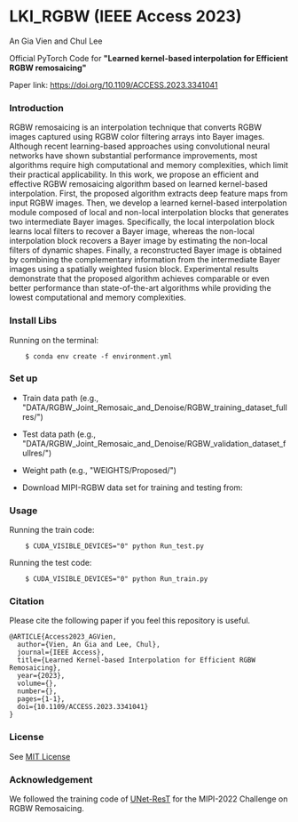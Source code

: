 # LKI_RGBW (IEEE Access 2023)
An Gia Vien and Chul Lee

Official PyTorch Code for **"Learned kernel-based interpolation for Efficient RGBW remosaicing"**

Paper link: https://doi.org/10.1109/ACCESS.2023.3341041

### Introduction
RGBW remosaicing is an interpolation technique that converts RGBW images captured using RGBW color filtering arrays into Bayer images. Although recent learning-based approaches using convolutional neural networks have shown substantial performance improvements, most algorithms require high computational and memory complexities, which limit their practical applicability. In this work, we propose an efficient and effective RGBW remosaicing algorithm based on learned kernel-based interpolation. First, the proposed algorithm extracts deep feature maps from input RGBW images. Then, we develop a learned kernel-based interpolation module composed of local and non-local interpolation blocks that generates two intermediate Bayer images. Specifically, the local interpolation block learns local filters to recover a Bayer image, whereas the non-local interpolation block recovers a Bayer image by estimating the non-local filters of dynamic shapes. Finally, a reconstructed Bayer image is obtained by combining the complementary information from the intermediate Bayer images using a spatially weighted fusion block. Experimental results demonstrate that the proposed algorithm achieves comparable or even better performance than state-of-the-art algorithms while providing the lowest computational and memory complexities.

### Install Libs
Running on the terminal:
```
    $ conda env create -f environment.yml
```
### Set up
- Train data path (e.g., "DATA/RGBW_Joint_Remosaic_and_Denoise/RGBW_training_dataset_fullres/")
- Test data path (e.g., "DATA/RGBW_Joint_Remosaic_and_Denoise/RGBW_validation_dataset_fullres/")
- Weight path (e.g., "WEIGHTS/Proposed/")

- Download MIPI-RGBW data set for training and testing from:
  
### Usage
Running the train code:
```
    $ CUDA_VISIBLE_DEVICES="0" python Run_test.py
```
Running the test code:
```
    $ CUDA_VISIBLE_DEVICES="0" python Run_train.py
```
### Citation
Please cite the following paper if you feel this repository is useful.
```
@ARTICLE{Access2023_AGVien,
  author={Vien, An Gia and Lee, Chul},
  journal={IEEE Access}, 
  title={Learned Kernel-based Interpolation for Efficient RGBW Remosaicing}, 
  year={2023},
  volume={},
  number={},
  pages={1-1},
  doi={10.1109/ACCESS.2023.3341041}
}
```
### License
See [MIT License](https://github.com/viengiaan/RGBW_Remosaicing/blob/main/LICENSE)

### Acknowledgement
We followed the training code of [UNet-ResT](https://github.com/Joyies/ECCVW22-RGBW-Remosaic-Challenge) for the MIPI-2022 Challenge on RGBW Remosaicing.
